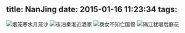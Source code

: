 title: NanJing
date: 2015-01-16 11:23:34
tags:
---
![烟笼寒水月笼沙](http://dn-xuqi.qbox.me/1.jpg)
![夜泊秦淮近酒家](http://dn-xuqi.qbox.me/2.jpg)
![商女不知亡国恨](http://dn-xuqi.qbox.me/3.jpg)
![隔江犹唱后庭花](http://dn-xuqi.qbox.me/4.jpg)